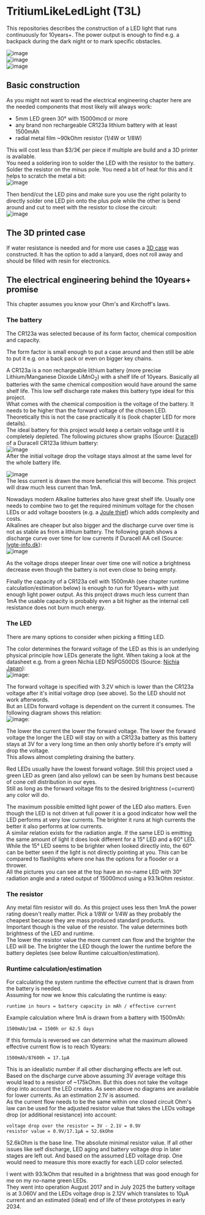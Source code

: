 # TritiumLikeLedLight (T3L)
This repositories describes the construction of a LED light that runs continuously for 10years+. The power output is enough to find e.g. a backpack during the dark night or to mark specific obstacles.  
  
![image](T3LbothI.jpg)  
![image](T3LbothII.jpg)  
![image](T3Lnormal.jpg)  
  
## Basic construction
As you might not want to read the electrical engineering chapter here are the needed components that most likely will always work:  
  
- 5mm LED green 30° with 15000mcd or more
- any brand non rechargeable CR123a lithium battery with at least 1500mAh
- radial metal film ~90kOhm resistor (1/4W or 1/8W)
  
This will cost less than $3/3€ per piece if multiple are build and a 3D printer is available.  
You need a soldering iron to solder the LED with the resistor to the battery.  
Solder the resistor on the minus pole. You need a bit of heat for this and it helps to scratch the metal a bit:  
![image](T3Lbottom.jpg)  
  
Then bend/cut the LED pins and make sure you use the right polarity to directly solder one LED pin onto the plus pole while the other is bend around and cut to meet with the resistor to close the circuit:  
![image](T3Ltop.jpg)  
  
## The 3D printed case
If water resistance is needed and for more use cases a [3D case](cases/v1/) was constructed. It has the option to add a lanyard, does not roll away and should be filled with resin for electronics.  
  
## The electrical engineering behind the 10years+ promise
This chapter assumes you know your Ohm's and Kirchoff's laws.  

### The battery
The CR123a was selected because of its form factor, chemical composition and capacity.  
  
The form factor is small enough to put a case around and then still be able to put it e.g. on a back pack or even on bigger key chains.  
  
A CR123a is a non rechargeable lithium battery (more precise Lithium/Manganese Dioxide LiMnO<sub>2</sub>) with a shelf life of 10years. Basically all batteries with the same chemical composition would have around the same shelf life. This low self discharge rate makes this battery type ideal for this project.  
What comes with the chemical composition is the voltage of the battery. It needs to be higher than the forward voltage of the chosen LED. Theoretically this is not the case practically it is (look chapter LED for more details).  
The ideal battery for this project would keep a certain voltage until it is completely depleted. The following pictures show graphs (Source: [Duracell](https://www.duracell.com/wp-content/uploads/2021/06/CR123_US.pdf)) of a Duracell CR123a lithium battery:  
![image](DuracellCR123aDischargeI.png)  
After the initial voltage drop the voltage stays almost at the same level for the whole battery life.  
  
![image](DuracellCR123aDischargeII.png)  
The less current is drawn the more beneficial this will become. This project will draw much less current than 1mA.  
  
Nowadays modern Alkaline batteries also have great shelf life. Usually one needs to combine two to get the required minimum voltage for the chosen LEDs or add voltage boosters (e.g. a [Joule thief](https://en.wikipedia.org/wiki/Joule_thief)) which adds complexity and costs.  
Alkalines are cheaper but also bigger and the discharge curve over time is not as stable as from a lithium battery. The following graph shows a discharge curve over time for low currents if Duracell AA cell (Source: [lygte-info.dk](https://lygte-info.dk/info/BatteriesLowCurrentDischarge%20UK.html)):  
![image](LowCurrentDischargeTimeDuracellPlusPowerAALygte.png)  
  
As the voltage drops steeper linear over time one will notice a brightness decrease even though the battery is not even close to being empty.  
  
Finally the capacity of a CR123a cell with 1500mAh (see chapter runtime calculation/estimation below) is enough to run for 10years+ with just enough light power output. As this project draws much less current than 1mA the usable capacity is probably even a bit higher as the internal cell resistance does not burn much energy.  
  
### The LED
There are many options to consider when picking a fitting LED.  
  
The color determines the forward voltage of the LED as this is an underlying physical principle how LEDs generate the light. When taking a look at the datasheet e.g. from a green Nichia LED NSPG500DS (Source: [Nichia Japan](https://led-ld.nichia.co.jp/api/data/spec/led/NSPG500DS-E(2027).pdf)):  
![image](NichiaForwardVoltageSpec.png):  
  
The forward voltage is specified with 3.2V which is lower than the CR123a voltage after it's initial voltage drop (see above). So the LED should not work afterwords.  
But an LEDs forward voltage is dependent on the current it consumes. The following diagram shows this relation:  
![image](NichiaForwardVoltageDiagram.png):  
  
The lower the current the lower the forward voltage. The lower the forward voltage the longer the LED will stay on with a CR123a battery as this battery stays at 3V for a very long time an then only shortly before it's empty will drop the voltage.  
This allows almost completing draining the battery.  
  
Red LEDs usually have the lowest forward voltage. Still this project used a green LED as green (and also yellow) can be seen by humans best because of cone cell distribution in our eyes.  
Still as long as the forward voltage fits to the desired brightness (=current) any color will do.  
  
The maximum possible emitted light power of the LED also matters. Even though the LED is not driven at full power it is a good indicator how well the LED performs at very low currents. The brighter it runs at high currents the better it also performs at low currents.  
A similar relation exists for the radiation angle. If the same LED is emitting the same amount of light it does look different for a 15° LED and a 60° LED. While the 15° LED seems to be brighter when looked directly into, the 60° can be better seen if the light is not directly pointing at you. This can be compared to flashlights where one has the options for a flooder or a thrower.  
All the pictures you can see at the top have an no-name LED with 30° radiation angle and a rated output of 15000mcd using a 93.1kOhm resistor.  
  
### The resistor
Any metal film resistor will do. As this project uses less then 1mA the power rating doesn't really matter. Pick a 1/8W or 1/4W as they probably the cheapest because they are mass produced standard products.  
Important though is the value of the resistor. The value determines both brightness of the LED and runtime.  
The lower the resistor value the more current can flow and the brighter the LED will be. The brighter the LED though the lower the runtime before the battery depletes (see below Runtime calcualtion/estimation).  
  
### Runtime calculation/estimation
For calculating the system runtime the effective current that is drawn from the battery is needed.  
Assuming for now we know this calculating the runtime is easy:  
  
```runtime in hours = battery capacity in mAh / effective current```  
  
Example calculation where 1mA is drawn from a battery with 1500mAh:  
  
```1500mAh/1mA = 1500h or 62.5 days ```  
  
If this formula is reversed we can determine what the maximum allowed effective current flow is to reach 10years:  
  
``` 1500mAh/87600h = 17.1µA ```  
  
This is an idealistic number if all other discharging effects are left out.  
Based on the discharge curve above assuming 3V average voltage this would lead to a resistor of ~175kOhm. But this does not take the voltage drop into account the LED creates. As seen above no diagrams are available for lower currents. As an estimation 2.1V is assumed.  
As the current flow needs to be the same within one closed circuit Ohm's law can be used for the adjusted resistor value that takes the LEDs voltage drop (or additional resistance) into account:  
  
```
voltage drop over the resistor = 3V - 2.1V = 0.9V
resistor value = 0.9V/17.1µA = 52.6kOhm
```
  
52.6kOhm is the base line. The absolute minimal resistor value. If all other issues like self discharge, LED aging and battery voltage drop in later stages are left out. And based on the assumed LED voltage drop. One would need to measure this more exactly for each LED color selected.  
  
I went with 93.1kOhm that resulted in a brightness that was good enough for me on my no-name green LEDs.  
They went into operation August 2017 and in July 2025 the battery voltage is at 3.060V and the LEDs voltage drop is 2.12V which translates to 10µA current and an estimated (ideal) end of life of these prototypes in early 2034.  
